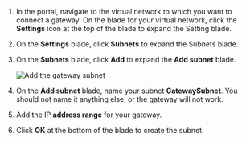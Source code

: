 1. In the portal, navigate to the virtual network to which you want to connect a gateway. On the blade for your virtual network, click the **Settings** icon at the top of the blade to expand the Setting blade. 
2. On the **Settings** blade, click **Subnets** to expand the Subnets blade.
3. On the **Subnets** blade, click **Add** to expand the **Add subnet** blade.
   
    ![Add the gateway subnet](./media/vpn-gateway-add-gwsubnet-rm-portal-include/addgwsubnet250.png)
4. On the **Add subnet** blade, name your subnet **GatewaySubnet**. You should not name it anything else, or the gateway will not work.
5. Add the IP **address range** for your gateway.
6. Click **OK** at the bottom of the blade to create the subnet.

